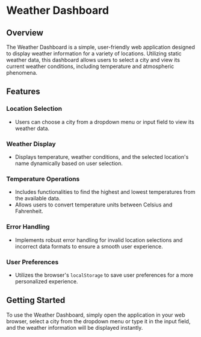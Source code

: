 # Weather Dashboard

## Overview

The Weather Dashboard is a simple, user-friendly web application designed to display weather information for a variety of locations. Utilizing static weather data, this dashboard allows users to select a city and view its current weather conditions, including temperature and atmospheric phenomena.

## Features

### Location Selection
- Users can choose a city from a dropdown menu or input field to view its weather data.

### Weather Display
- Displays temperature, weather conditions, and the selected location's name dynamically based on user selection.

### Temperature Operations
- Includes functionalities to find the highest and lowest temperatures from the available data.
- Allows users to convert temperature units between Celsius and Fahrenheit.

### Error Handling
- Implements robust error handling for invalid location selections and incorrect data formats to ensure a smooth user experience.

### User Preferences
- Utilizes the browser's `localStorage` to save user preferences for a more personalized experience.

## Getting Started

To use the Weather Dashboard, simply open the application in your web browser, select a city from the dropdown menu or type it in the input field, and the weather information will be displayed instantly.
